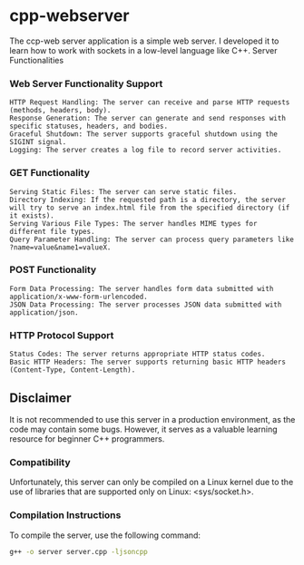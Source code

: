 # cpp-webserver
The ccp-web server application is a simple web server. I developed it to learn how to work with sockets in a low-level language like C++.
Server Functionalities

### Web Server Functionality Support

    HTTP Request Handling: The server can receive and parse HTTP requests (methods, headers, body).
    Response Generation: The server can generate and send responses with specific statuses, headers, and bodies.
    Graceful Shutdown: The server supports graceful shutdown using the SIGINT signal.
    Logging: The server creates a log file to record server activities.

### GET Functionality

    Serving Static Files: The server can serve static files.
    Directory Indexing: If the requested path is a directory, the server will try to serve an index.html file from the specified directory (if it exists).
    Serving Various File Types: The server handles MIME types for different file types.
    Query Parameter Handling: The server can process query parameters like ?name=value&name1=valueX.

### POST Functionality

    Form Data Processing: The server handles form data submitted with application/x-www-form-urlencoded.
    JSON Data Processing: The server processes JSON data submitted with application/json.

### HTTP Protocol Support

    Status Codes: The server returns appropriate HTTP status codes.
    Basic HTTP Headers: The server supports returning basic HTTP headers (Content-Type, Content-Length).

## Disclaimer

It is not recommended to use this server in a production environment, as the code may contain some bugs. However, it serves as a valuable learning resource for beginner C++ programmers.

### Compatibility

Unfortunately, this server can only be compiled on a Linux kernel due to the use of libraries that are supported only on Linux: <sys/socket.h>.

### Compilation Instructions

To compile the server, use the following command:

```bash
g++ -o server server.cpp -ljsoncpp
```